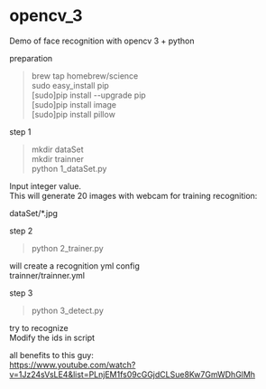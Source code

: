 # opencv_3
Demo of face recognition with opencv 3 + python


preparation

> brew tap homebrew/science<br />
> sudo easy_install pip<br />
> [sudo]pip install --upgrade pip<br />
> [sudo]pip install image<br />
> [sudo]pip install pillow<br />



step 1 

> mkdir dataSet<br />
> mkdir trainner<br />
> python 1_dataSet.py<br />

Input integer value.<br />
This will generate 20 images with webcam for training recognition:<br />

dataSet/*.jpg<br />

step 2

> python 2_trainer.py<br />

will create a recognition yml config <br />
trainner/trainner.yml<br />

step 3

>python 3_detect.py<br />

try to recognize<br />
Modify the ids in script<br />

all benefits to this guy:<br />
https://www.youtube.com/watch?v=1Jz24sVsLE4&list=PLnjEM1fs09cGGjdCLSue8Kw7GmWDhGlMh
